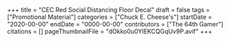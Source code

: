 +++
title = "CEC Red Social Distancing Floor Decal"
draft = false
tags = ["Promotional Material"]
categories = ["Chuck E. Cheese's"]
startDate = "2020-00-00"
endDate = "0000-00-00"
contributors = ["The 64th Gamer"]
citations = []
pageThumbnailFile = "dOkko0u0YIEKCQGqUv9P.avif"
+++
